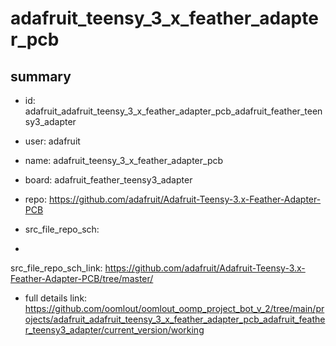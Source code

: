 # adafruit_teensy_3_x_feather_adapter_pcb
 
## summary 
* id: adafruit_adafruit_teensy_3_x_feather_adapter_pcb_adafruit_feather_teensy3_adapter
* user: adafruit
* name: adafruit_teensy_3_x_feather_adapter_pcb
* board: adafruit_feather_teensy3_adapter
* repo: https://github.com/adafruit/Adafruit-Teensy-3.x-Feather-Adapter-PCB



* src_file_repo_sch: 
*
 src_file_repo_sch_link: https://github.com/adafruit/Adafruit-Teensy-3.x-Feather-Adapter-PCB/tree/master/
* full details link: https://github.com/oomlout/oomlout_oomp_project_bot_v_2/tree/main/projects/adafruit_adafruit_teensy_3_x_feather_adapter_pcb_adafruit_feather_teensy3_adapter/current_version/working  






